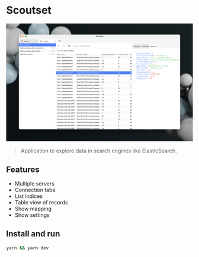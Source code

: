 # Scoutset

<p align="center">
  <a href="docs/media/screenshot.png" target="_blank" rel="noopener noreferrer">
    <img src="docs/media/screenshot.png" alt="Preview">
  </a>
</p>

> Application to explore data in search engines like ElasticSearch.

## Features

- Multiple servers
- Connection tabs
- List indices
- Table view of records
- Show mapping
- Show settings


## Install and run

```sh
yarn && yarn dev
```
